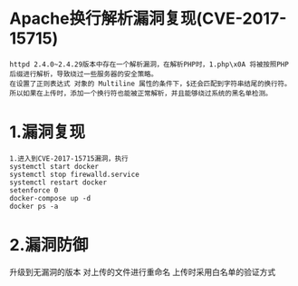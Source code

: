 # Apache换行解析漏洞复现(CVE-2017-15715)

```
httpd 2.4.0~2.4.29版本中存在一个解析漏洞，在解析PHP时，1.php\x0A 将被按照PHP后缀进行解析，导致绕过一些服务器的安全策略。
在设置了正则表达式 对象的 Multiline 属性的条件下，$还会匹配到字符串结尾的换行符。所以如果在上传时，添加一个换行符也能被正常解析，并且能够绕过系统的黑名单检测。
```

# 1.漏洞复现

```
1.进入到CVE-2017-15715漏洞，执行
systemctl start docker
systemctl stop firewalld.service
systemctl restart docker
setenforce 0
docker-compose up -d
docker ps -a
```

# 2.漏洞防御

升级到无漏洞的版本
对上传的文件进行重命名
上传时采用白名单的验证方式
